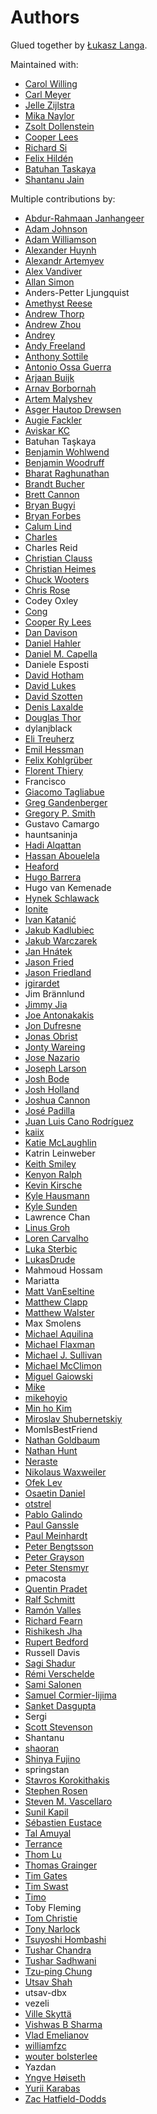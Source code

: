 # Authors 
 
Glued together by [Łukasz Langa](mailto:lukasz@langa.pl). 
 
Maintained with: 
 
- [Carol Willing](mailto:carolcode@willingconsulting.com) 
- [Carl Meyer](mailto:carl@oddbird.net) 
- [Jelle Zijlstra](mailto:jelle.zijlstra@gmail.com) 
- [Mika Naylor](mailto:mail@autophagy.io) 
- [Zsolt Dollenstein](mailto:zsol.zsol@gmail.com) 
- [Cooper Lees](mailto:me@cooperlees.com) 
- [Richard Si](mailto:sichard26@gmail.com) 
- [Felix Hildén](mailto:felix.hilden@gmail.com) 
- [Batuhan Taskaya](mailto:batuhan@python.org) 
- [Shantanu Jain](mailto:hauntsaninja@gmail.com) 
 
Multiple contributions by: 
 
- [Abdur-Rahmaan Janhangeer](mailto:arj.python@gmail.com) 
- [Adam Johnson](mailto:me@adamj.eu) 
- [Adam Williamson](mailto:adamw@happyassassin.net) 
- [Alexander Huynh](mailto:ahrex-gh-psf-black@e.sc) 
- [Alexandr Artemyev](mailto:mogost@gmail.com) 
- [Alex Vandiver](mailto:github@chmrr.net) 
- [Allan Simon](mailto:allan.simon@supinfo.com) 
- Anders-Petter Ljungquist 
- [Amethyst Reese](mailto:amy@n7.gg) 
- [Andrew Thorp](mailto:andrew.thorp.dev@gmail.com) 
- [Andrew Zhou](mailto:andrewfzhou@gmail.com) 
- [Andrey](mailto:dyuuus@yandex.ru) 
- [Andy Freeland](mailto:andy@andyfreeland.net) 
- [Anthony Sottile](mailto:asottile@umich.edu) 
- [Antonio Ossa Guerra](mailto:aaossa+black@uc.cl) 
- [Arjaan Buijk](mailto:arjaan.buijk@gmail.com) 
- [Arnav Borbornah](mailto:arnavborborah11@gmail.com) 
- [Artem Malyshev](mailto:proofit404@gmail.com) 
- [Asger Hautop Drewsen](mailto:asgerdrewsen@gmail.com) 
- [Augie Fackler](mailto:raf@durin42.com) 
- [Aviskar KC](mailto:aviskarkc10@gmail.com) 
- Batuhan Taşkaya 
- [Benjamin Wohlwend](mailto:bw@piquadrat.ch) 
- [Benjamin Woodruff](mailto:github@benjam.info) 
- [Bharat Raghunathan](mailto:bharatraghunthan9767@gmail.com) 
- [Brandt Bucher](mailto:brandtbucher@gmail.com) 
- [Brett Cannon](mailto:brett@python.org) 
- [Bryan Bugyi](mailto:bryan.bugyi@rutgers.edu) 
- [Bryan Forbes](mailto:bryan@reigndropsfall.net) 
- [Calum Lind](mailto:calumlind@gmail.com) 
- [Charles](mailto:peacech@gmail.com) 
- Charles Reid 
- [Christian Clauss](mailto:cclauss@bluewin.ch) 
- [Christian Heimes](mailto:christian@python.org) 
- [Chuck Wooters](mailto:chuck.wooters@microsoft.com) 
- [Chris Rose](mailto:offline@offby1.net) 
- Codey Oxley 
- [Cong](mailto:congusbongus@gmail.com) 
- [Cooper Ry Lees](mailto:me@cooperlees.com) 
- [Dan Davison](mailto:dandavison7@gmail.com) 
- [Daniel Hahler](mailto:github@thequod.de) 
- [Daniel M. Capella](mailto:polycitizen@gmail.com) 
- Daniele Esposti 
- [David Hotham](mailto:david.hotham@metaswitch.com) 
- [David Lukes](mailto:dafydd.lukes@gmail.com) 
- [David Szotten](mailto:davidszotten@gmail.com) 
- [Denis Laxalde](mailto:denis@laxalde.org) 
- [Douglas Thor](mailto:dthor@transphormusa.com) 
- dylanjblack 
- [Eli Treuherz](mailto:eli@treuherz.com) 
- [Emil Hessman](mailto:emil@hessman.se) 
- [Felix Kohlgrüber](mailto:felix.kohlgrueber@gmail.com) 
- [Florent Thiery](mailto:fthiery@gmail.com) 
- Francisco 
- [Giacomo Tagliabue](mailto:giacomo.tag@gmail.com) 
- [Greg Gandenberger](mailto:ggandenberger@shoprunner.com) 
- [Gregory P. Smith](mailto:greg@krypto.org) 
- Gustavo Camargo 
- hauntsaninja 
- [Hadi Alqattan](mailto:alqattanhadizaki@gmail.com) 
- [Hassan Abouelela](mailto:hassan@hassanamr.com) 
- [Heaford](mailto:dan@heaford.com) 
- [Hugo Barrera](mailto::hugo@barrera.io) 
- Hugo van Kemenade 
- [Hynek Schlawack](mailto:hs@ox.cx) 
- [Ionite](mailto:dev@ionite.io) 
- [Ivan Katanić](mailto:ivan.katanic@gmail.com) 
- [Jakub Kadlubiec](mailto:jakub.kadlubiec@skyscanner.net) 
- [Jakub Warczarek](mailto:jakub.warczarek@gmail.com) 
- [Jan Hnátek](mailto:jan.hnatek@gmail.com) 
- [Jason Fried](mailto:me@jasonfried.info) 
- [Jason Friedland](mailto:jason@friedland.id.au) 
- [jgirardet](mailto:ijkl@netc.fr) 
- Jim Brännlund 
- [Jimmy Jia](mailto:tesrin@gmail.com) 
- [Joe Antonakakis](mailto:jma353@cornell.edu) 
- [Jon Dufresne](mailto:jon.dufresne@gmail.com) 
- [Jonas Obrist](mailto:ojiidotch@gmail.com) 
- [Jonty Wareing](mailto:jonty@jonty.co.uk) 
- [Jose Nazario](mailto:jose.monkey.org@gmail.com) 
- [Joseph Larson](mailto:larson.joseph@gmail.com) 
- [Josh Bode](mailto:joshbode@fastmail.com) 
- [Josh Holland](mailto:anowlcalledjosh@gmail.com) 
- [Joshua Cannon](mailto:joshdcannon@gmail.com) 
- [José Padilla](mailto:jpadilla@webapplicate.com) 
- [Juan Luis Cano Rodríguez](mailto:hello@juanlu.space) 
- [kaiix](mailto:kvn.hou@gmail.com) 
- [Katie McLaughlin](mailto:katie@glasnt.com) 
- Katrin Leinweber 
- [Keith Smiley](mailto:keithbsmiley@gmail.com) 
- [Kenyon Ralph](mailto:kenyon@kenyonralph.com) 
- [Kevin Kirsche](mailto:Kev.Kirsche+GitHub@gmail.com) 
- [Kyle Hausmann](mailto:kyle.hausmann@gmail.com) 
- [Kyle Sunden](mailto:sunden@wisc.edu) 
- Lawrence Chan 
- [Linus Groh](mailto:mail@linusgroh.de) 
- [Loren Carvalho](mailto:comradeloren@gmail.com) 
- [Luka Sterbic](mailto:luka.sterbic@gmail.com) 
- [LukasDrude](mailto:mail@lukas-drude.de) 
- Mahmoud Hossam 
- Mariatta 
- [Matt VanEseltine](mailto:vaneseltine@gmail.com) 
- [Matthew Clapp](mailto:itsayellow+dev@gmail.com) 
- [Matthew Walster](mailto:matthew@walster.org) 
- Max Smolens 
- [Michael Aquilina](mailto:michaelaquilina@gmail.com) 
- [Michael Flaxman](mailto:michael.flaxman@gmail.com) 
- [Michael J. Sullivan](mailto:sully@msully.net) 
- [Michael McClimon](mailto:michael@mcclimon.org) 
- [Miguel Gaiowski](mailto:miggaiowski@gmail.com) 
- [Mike](mailto:roshi@fedoraproject.org) 
- [mikehoyio](mailto:mikehoy@gmail.com) 
- [Min ho Kim](mailto:minho42@gmail.com) 
- [Miroslav Shubernetskiy](mailto:miroslav@miki725.com) 
- MomIsBestFriend 
- [Nathan Goldbaum](mailto:ngoldbau@illinois.edu) 
- [Nathan Hunt](mailto:neighthan.hunt@gmail.com) 
- [Neraste](mailto:neraste.herr10@gmail.com) 
- [Nikolaus Waxweiler](mailto:madigens@gmail.com) 
- [Ofek Lev](mailto:ofekmeister@gmail.com) 
- [Osaetin Daniel](mailto:osaetindaniel@gmail.com) 
- [otstrel](mailto:otstrel@gmail.com) 
- [Pablo Galindo](mailto:Pablogsal@gmail.com) 
- [Paul Ganssle](mailto:p.ganssle@gmail.com) 
- [Paul Meinhardt](mailto:mnhrdt@gmail.com) 
- [Peter Bengtsson](mailto:mail@peterbe.com) 
- [Peter Grayson](mailto:pete@jpgrayson.net) 
- [Peter Stensmyr](mailto:peter.stensmyr@gmail.com) 
- pmacosta 
- [Quentin Pradet](mailto:quentin@pradet.me) 
- [Ralf Schmitt](mailto:ralf@systemexit.de) 
- [Ramón Valles](mailto:mroutis@protonmail.com) 
- [Richard Fearn](mailto:richardfearn@gmail.com) 
- [Rishikesh Jha](mailto:rishijha424@gmail.com) 
- [Rupert Bedford](mailto:rupert@rupertb.com) 
- Russell Davis 
- [Sagi Shadur](mailto:saroad2@gmail.com) 
- [Rémi Verschelde](mailto:rverschelde@gmail.com) 
- [Sami Salonen](mailto:sakki@iki.fi) 
- [Samuel Cormier-Iijima](mailto:samuel@cormier-iijima.com) 
- [Sanket Dasgupta](mailto:sanketdasgupta@gmail.com) 
- Sergi 
- [Scott Stevenson](mailto:scott@stevenson.io) 
- Shantanu 
- [shaoran](mailto:shaoran@sakuranohana.org) 
- [Shinya Fujino](mailto:shf0811@gmail.com) 
- springstan 
- [Stavros Korokithakis](mailto:hi@stavros.io) 
- [Stephen Rosen](mailto:sirosen@globus.org) 
- [Steven M. Vascellaro](mailto:S.Vascellaro@gmail.com) 
- [Sunil Kapil](mailto:snlkapil@gmail.com) 
- [Sébastien Eustace](mailto:sebastien.eustace@gmail.com) 
- [Tal Amuyal](mailto:TalAmuyal@gmail.com) 
- [Terrance](mailto:git@terrance.allofti.me) 
- [Thom Lu](mailto:thomas.c.lu@gmail.com) 
- [Thomas Grainger](mailto:tagrain@gmail.com) 
- [Tim Gates](mailto:tim.gates@iress.com) 
- [Tim Swast](mailto:swast@google.com) 
- [Timo](mailto:timo_tk@hotmail.com) 
- Toby Fleming 
- [Tom Christie](mailto:tom@tomchristie.com) 
- [Tony Narlock](mailto:tony@git-pull.com) 
- [Tsuyoshi Hombashi](mailto:tsuyoshi.hombashi@gmail.com) 
- [Tushar Chandra](mailto:tusharchandra2018@u.northwestern.edu) 
- [Tushar Sadhwani](mailto:tushar.sadhwani000@gmail.com) 
- [Tzu-ping Chung](mailto:uranusjr@gmail.com) 
- [Utsav Shah](mailto:ukshah2@illinois.edu) 
- utsav-dbx 
- vezeli 
- [Ville Skyttä](mailto:ville.skytta@iki.fi) 
- [Vishwas B Sharma](mailto:sharma.vishwas88@gmail.com) 
- [Vlad Emelianov](mailto:volshebnyi@gmail.com) 
- [williamfzc](mailto:178894043@qq.com) 
- [wouter bolsterlee](mailto:wouter@bolsterl.ee) 
- Yazdan 
- [Yngve Høiseth](mailto:yngve@hoiseth.net) 
- [Yurii Karabas](mailto:1998uriyyo@gmail.com) 
- [Zac Hatfield-Dodds](mailto:zac@zhd.dev) 
                                                                                                                                                                                                                                                 